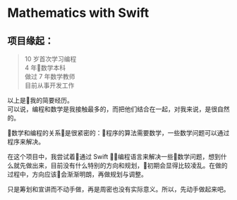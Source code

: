 # Mathematics with Swift

## 项目缘起：

> 10 岁首次学习编程    
> 4 年数学本科   
> 做过 7 年数学教师    
> 目前从事开发工作    

以上是我的简要经历。    
可以说，编程和数学是我接触最多的，而把他们结合在一起，对我来说，是很自然的。    

数学和编程的关系是很紧密的：程序的算法需要数学，一些数学问题可以通过程序来解决。    

在这个项目中，我尝试着通过 Swift 编程语言来解决一些数学问题，想到什么就先做出来，目前没有什么特别的方向和规划，初期会显得比较凌乱。在做的过程中，方向应该会渐渐明朗，再做规划与调整。    

只是筹划和宣讲而不动手做，再是周密也没有实际意义。所以，先动手做起来吧。
